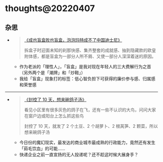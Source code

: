 # thoughts@20220407

## 杂思
- > [《成也盲盒败也盲盒，泡泡玛特成不了中国迪士尼》](https://www.ifanr.com/1480631)
  >
  > 拆盒子时迎面未知的刹那快感、集齐整套的成就感、抽到隐藏款的欧皇附体感，都是盲盒为一部分人所不屑、又使一部分人深深着迷的原因。
  - 作为老派的「理性人」，「盲盒」是我对现在年轻人的三大费解行为之首 （另外两个是「潮牌」和「炒鞋」）
  - 我给「盲盒」现象打的标签：低心智负担下可获得的廉价参与感、归属感和荣誉感
---

-   > [《封控了 10 天，想来碗鸽子汤》](https://www.v2ex.com/t/845454#reply16)
    >
    > 看见小区里有很多灰色的鸽子在飞，还有一些不认识的大鸟，问问大家在窗户边或阳台上怎么抓这些鸟
    >
    > 封控了 10 天，就发了 2 个土豆、2 个胡萝卜、2 根莴笋、2 颗菜，所以想来碗鸽子汤
    - 今日份的魔幻现实，最发达的商业城市最成熟的行政能力，竟然还有发生「茹毛饮血」的可能……
    - 快递企业之前一直宣扬的无人投递呢？还不趁这时候大展身手？

